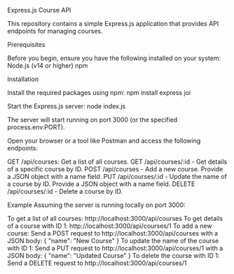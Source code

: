 Express.js Course API

This repository contains a simple Express.js application that provides API endpoints for managing courses.

Prerequisites

Before you begin, ensure you have the following installed on your system:
Node.js (v14 or higher)
npm


Installation

Install the required packages using npm:
npm install express joi

Start the Express.js server:
node index.js

The server will start running on port 3000 (or the specified process.env.PORT).

Open your browser or a tool like Postman and access the following endpoints:

GET /api/courses: Get a list of all courses.
GET /api/courses/:id - Get details of a specific course by ID.
POST /api/courses -  Add a new course. Provide a JSON object with a name field.
PUT /api/courses/:id - Update the name of a course by ID. Provide a JSON object with a name field.
DELETE /api/courses/:id - Delete a course by ID.

Example
Assuming the server is running locally on port 3000:

To get a list of all courses: http://localhost:3000/api/courses
To get details of a course with ID 1: http://localhost:3000/api/courses/1
To add a new course: Send a POST request to http://localhost:3000/api/courses with a JSON body: { "name": "New Course" }
To update the name of the course with ID 1: Send a PUT request to http://localhost:3000/api/courses/1 with a JSON body: { "name": "Updated Course" }
To delete the course with ID 1: Send a DELETE request to http://localhost:3000/api/courses/1
